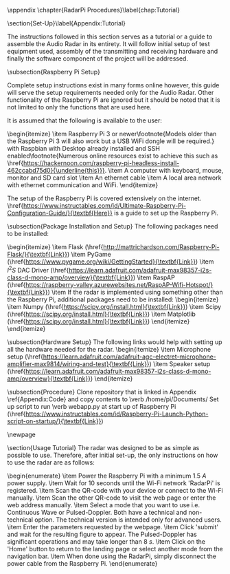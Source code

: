 \appendix \chapter{RadarPi Procedures}\label{chap:Tutorial}

\section{Set-Up}\label{Appendix:Tutorial}

The instructions followed in this section serves as a tutorial or a guide to assemble the Audio Radar in its entirety. It will follow initial setup of test equipment used, assembly of the transmitting and receiving hardware and finally the software component of the project will be addressed.

\subsection{Raspberry Pi Setup}

Complete setup instructions exist in many forms online however, this guide will serve the setup requirements needed only for the Audio Radar. Other functionality of the Raspberry Pi are ignored but it should be noted that it is not limited to only the functions that are used here. 

It is assumed that the following is available to the user:

\begin{itemize}
    \item Raspberry Pi 3 or newer\footnote{Models older than the Raspberry Pi 3 will also work but a USB WiFi dongle will be required.} with Raspbian with Desktop already installed and SSH enabled\footnote{Numerous online resources exist to achieve this such as \href{https://hackernoon.com/raspberry-pi-headless-install-462ccabd75d0}{\underline{this}}}.
    \item A computer with keyboard, mouse, monitor and SD card slot
    \item An ethernet cable
    \item A local area network with ethernet communication and WiFi.
\end{itemize}

The setup of the Raspberry Pi is covered extensively on the internet. \href{https://www.instructables.com/id/Ultimate-Raspberry-Pi-Configuration-Guide/}{\textbf{Here}} is a guide to set up the Raspberry Pi.

\subsection{Package Installation and Setup}
The following packages need to be installed:

\begin{itemize}
\item Flask (\href{http://mattrichardson.com/Raspberry-Pi-Flask/}{\textbf{Link}})
\item PyGame (\href{https://www.pygame.org/wiki/GettingStarted}{\textbf{Link}})
\item $I^2S$ DAC Driver (\href{https://learn.adafruit.com/adafruit-max98357-i2s-class-d-mono-amp/overview}{\textbf{Link}})
\item RaspAP (\href{https://raspberry-valley.azurewebsites.net/RaspAP-Wifi-Hotspot/}{\textbf{Link}})
\item If the radar is implemented using something other than the Raspberry Pi, additional packages need to be installed: 
\begin{itemize}
\item Numpy (\href{https://scipy.org/install.html}{\textbf{Link}})
\item Scipy (\href{https://scipy.org/install.html}{\textbf{Link}})
\item Matplotlib (\href{https://scipy.org/install.html}{\textbf{Link}})
\end{itemize}
\end{itemize}

\subsection{Hardware Setup}
The following links would help with setting up all the hardware needed for the radar.
\begin{itemize}
\item Microphone setup (\href{https://learn.adafruit.com/adafruit-agc-electret-microphone-amplifier-max9814/wiring-and-test}{\textbf{Link}})
\item Speaker setup (\href{https://learn.adafruit.com/adafruit-max98357-i2s-class-d-mono-amp/overview}{\textbf{Link}})
\end{itemize}

\subsection{Procedure}
Clone repository that is linked in Appendix \ref{Appendix:Code} and copy contents to \verb /home/pi/Documents/ 
Set up script to run \verb webapp.py  at start up of Raspberry Pi (\href{https://www.instructables.com/id/Raspberry-Pi-Launch-Python-script-on-startup/}{\textbf{Link}})

\newpage

\section{Usage Tutorial}
The radar was designed to be as simple as possible to use. Therefore, after initial set-up, the only instructions on how to use the radar are as follows:

\begin{enumerate}
\item Power the Raspberry Pi with a minimum $1.5\ A$ power supply.
\item Wait for 10 seconds until the Wi-Fi network 'RadarPi' is registered. 
\item Scan the QR-code with your device or connect to the Wi-Fi manually.
\item Scan the other QR-code to visit the web page or enter the web address manually.
\item Select a mode that you want to use i.e. Continuous Wave or Pulsed-Doppler. Both have a technical and non-technical option. The technical version is intended only for advanced users.
\item Enter the parameters requested by the webpage.
\item Click 'submit' and wait for the resulting figure to appear. The Pulsed-Doppler has significant operations and may take longer than $8\ s$.
\item Click on the 'Home' button to return to the landing page or select another mode from the navigation bar.
\item When done using the RadarPi, simply disconnect the power cable from the Raspberry Pi.
\end{enumerate}


